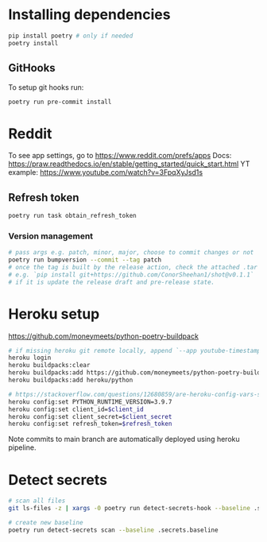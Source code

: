 # Installing dependencies
```bash
pip install poetry # only if needed
poetry install
```

## GitHooks
To setup git hooks run:
```bash
poetry run pre-commit install
```

# Reddit
To see app settings, go to https://www.reddit.com/prefs/apps
Docs: https://praw.readthedocs.io/en/stable/getting_started/quick_start.html
YT example: https://www.youtube.com/watch?v=3FpqXyJsd1s

## Refresh token
```bash
poetry run task obtain_refresh_token
```

### Version management
```bash
# pass args e.g. patch, minor, major, choose to commit changes or not
poetry run bumpversion --commit --tag patch
# once the tag is built by the release action, check the attached .tar is installable.
# e.g. `pip install git+https://github.com/ConorSheehan1/shot@v0.1.1`
# if it is update the release draft and pre-release state.
```

# Heroku setup
https://github.com/moneymeets/python-poetry-buildpack
```bash
# if missing heroku git remote locally, append `--app youtube-timestamp-reddit-bot`
heroku login
heroku buildpacks:clear
heroku buildpacks:add https://github.com/moneymeets/python-poetry-buildpack.git
heroku buildpacks:add heroku/python

# https://stackoverflow.com/questions/12680859/are-heroku-config-vars-safe-for-sensitive-information
heroku config:set PYTHON_RUNTIME_VERSION=3.9.7
heroku config:set client_id=$client_id
heroku config:set client_secret=$client_secret
heroku config:set refresh_token=$refresh_token
```

Note commits to main branch are automatically deployed using heroku pipeline.

# Detect secrets
```bash
# scan all files
git ls-files -z | xargs -0 poetry run detect-secrets-hook --baseline .secrets.baseline

# create new baseline
poetry run detect-secrets scan --baseline .secrets.baseline
```
